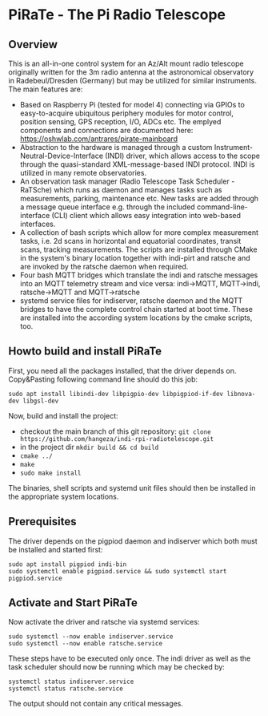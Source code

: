 # PiRaTe - The Pi Radio Telescope

## Overview
This is an all-in-one control system for an Az/Alt mount radio telescope originally written for the 3m radio antenna at the astronomical observatory in Radebeul/Dresden (Germany) but may be utilized for similar instruments. 
The main features are:
- Based on Raspberry Pi (tested for model 4) connecting via GPIOs to easy-to-acquire ubiquitous periphery modules for motor control, position sensing, GPS reception, I/O, ADCs etc. The emplyed components and connections are documented here: https://oshwlab.com/antrares/pirate-mainboard
- Abstraction to the hardware is managed through a custom Instrument-Neutral-Device-Interface (INDI) driver, which allows access to the scope through the quasi-standard XML-message-based INDI protocol. INDI is utilized in many remote observatories.
- An observation task manager (Radio Telescope Task Scheduler - RaTSche) which runs as daemon and manages tasks such as measurements, parking, maintenance etc. New tasks are added through a message queue interface e.g. through the included command-line-interface (CLI) client which allows easy integration into web-based interfaces.
- A collection of bash scripts which allow for more complex measurement tasks, i.e. 2d scans in horizontal and equatorial coordinates, transit scans, tracking measurements. The scripts are installed through CMake in the system's binary location together with indi-pirt and ratsche and are invoked by the ratsche daemon when required.
- Four bash MQTT bridges which translate the indi and ratsche messages into an MQTT telemetry stream and vice versa: indi->MQTT, MQTT->indi, ratsche->MQTT and MQTT->ratsche
- systemd service files for indiserver, ratsche daemon and the MQTT bridges to have the complete control chain started at boot time. These are installed into the according system locations by the cmake scripts, too.

## Howto build and install PiRaTe
First, you need all the packages installed, that the driver depends on. Copy&Pasting following command line should do this job:

`sudo apt install libindi-dev libpigpio-dev libpigpiod-if-dev libnova-dev libgsl-dev`

Now, build and install the project:
- checkout the main branch of this git repository: `git clone https://github.com/hangeza/indi-rpi-radiotelescope.git`
- in the project dir `mkdir build && cd build`
- `cmake ../`
- `make`
- `sudo make install`

The binaries, shell scripts and systemd unit files should then be installed in the appropriate system locations.

## Prerequisites
The driver depends on the pigpiod daemon and indiserver which both must be installed and started first:
```
sudo apt install pigpiod indi-bin
sudo systemctl enable pigpiod.service && sudo systemctl start pigpiod.service
```

## Activate and Start PiRaTe
Now activate the driver and ratsche via systemd services:

    sudo systemctl --now enable indiserver.service
    sudo systemctl --now enable ratsche.service

These steps have to be executed only once. The indi driver as well as the task scheduler should now be running which may be checked by:

    systemctl status indiserver.service
    systemctl status ratsche.service

The output should not contain any critical messages.
